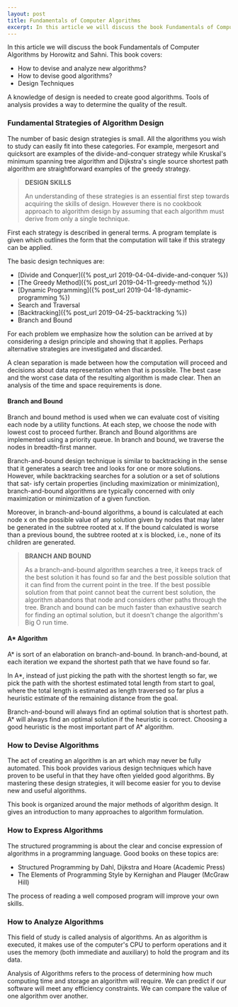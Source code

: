 ```yaml
---
layout: post
title: Fundamentals of Computer Algorithms
excerpt: In this article we will discuss the book Fundamentals of Computer Algorithms by Horowitz and Sahni.
---
```


In this article we will discuss the book Fundamentals of Computer Algorithms by Horowitz and Sahni. This book covers:

- How to devise and analyze new algorithms?
- How to devise good algorithms?
- Design Techniques

A knowledge of design is needed to create good algorithms. Tools of analysis provides a way to determine the quality of the result.

### Fundamental Strategies of Algorithm Design

The number of basic design strategies is small. All the algorithms you wish to study can easily fit into these categories. For example, mergesort and quicksort are examples of the divide-and-conquer strategy while Kruskal's minimum spanning tree algorithm and Dijkstra's single source shortest path algorithm are straightforward examples of the greedy strategy. 

<blockquote class="note">
  <strong>DESIGN SKILLS</strong> 
  <p>
    An understanding of these strategies is an essential first step towards acquiring the skills of design. However there is no cookbook approach to algorithm design by assuming that each algorithm must derive from only a single technique. 
  </p>
</blockquote>

First each strategy is described in general terms. A program template is given which outlines the form that the computation will take if this strategy can be applied.

The basic design techniques are: 

- [Divide and Conquer]({% post_url 2019-04-04-divide-and-conquer %}) 
- [The Greedy Method]({% post_url 2019-04-11-greedy-method %}) 
- [Dynamic Programming]({% post_url 2019-04-18-dynamic-programming %}) 
- Search and Traversal
- [Backtracking]({% post_url 2019-04-25-backtracking %})   
- Branch and Bound

For each problem we emphasize how the solution can be arrived at by considering a design principle and showing that it applies. Perhaps alternative strategies are investigated and discarded. 

A clean separation is made between how the computation will proceed and decisions about data representation when that is possible. The best case and the worst case data of the resulting algorithm is made clear. Then an analysis of the time and space requirements is done. 

#### Branch and Bound

Branch and bound method is used when we can evaluate cost of visiting each node by a utility functions. At each step, we choose the node with lowest cost to proceed further. Branch and Bound algorithms are implemented using a priority queue. In branch and bound, we traverse the nodes in breadth-first manner.

Branch-and-bound design technique is similar to backtracking in the sense that it generates a search tree and looks for one or more solutions. However, while backtracking searches for a solution or a set of solutions that sat- isfy certain properties (including maximization or minimization), branch-and-bound algorithms are typically concerned with only maximization or minimization of a given function. 

Moreover, in branch-and-bound algorithms, a bound is calculated at each node x on the possible value of any solution given by nodes that may later be generated in the subtree rooted at x. If the bound calculated is worse than a previous bound, the subtree rooted at x is blocked, i.e., none of its children are generated.

<blockquote class="note">
  <strong>BRANCH AND BOUND</strong> 
  <p>
    As a branch-and-bound algorithm searches a tree, it keeps track of the best solution it has found so far and the best possible solution that it can find from the current point in the tree. If the best possible solution from that point cannot beat the current best solution, the algorithm abandons that node and considers other paths through the tree. Branch and bound can be much faster than exhaustive search for finding an optimal solution, but it doesn't change the algorithm's Big O run time.
  </p>
</blockquote>

#### A* Algorithm

A* is sort of an elaboration on branch-and-bound. In branch-and-bound, at each iteration we expand the shortest path that we have found so far. 

In A*, instead of just picking the path with the shortest length so far, we pick the path with the shortest estimated total length from start to goal, where the total length is estimated as length traversed so far plus a heuristic estimate of the remaining distance from the goal.

Branch-and-bound will always find an optimal solution that is shortest path. A* will always find an optimal solution if the heuristic is correct. Choosing a good heuristic is the most important part of A* algorithm.

### How to Devise Algorithms

The act of creating an algorithm is an art which may never be fully automated. This book provides various design techniques which have proven to be useful in that they have often yielded good algorithms. By mastering these design strategies, it will become easier for you to devise new and useful algorithms. 

This book is organized around the major methods of algorithm design. It gives an introduction to many approaches to algorithm formulation. 

### How to Express Algorithms

The structured programming is about the clear and concise expression of algorithms in a programming language. Good books on these topics are: 

- Structured Programming by Dahl, Dijkstra and Hoare (Academic Press)  
- The Elements of Programming Style by Kernighan and Plauger (McGraw Hill)

The process of reading a well composed program will improve your own skills.

### How to Analyze Algorithms

This field of study is called analysis of algorithms. An as algorithm is executed, it makes use of the computer's CPU to perform operations and it uses the memory (both immediate and auxiliary) to hold the program and its data. 

Analysis of Algorithms refers to the process of determining how much computing time and storage an algorithm will require. We can predict if our software will meet any efficiency constraints. We can compare the value of one algorithm over another. 
